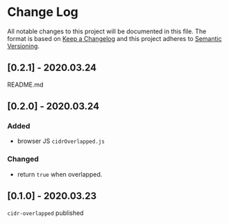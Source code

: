 # Change Log
All notable changes to this project will be documented in this file.
The format is based on [Keep a Changelog](http://keepachangelog.com/)
and this project adheres to [Semantic Versioning](http://semver.org/).

## [0.2.1] - 2020.03.24
README.md

## [0.2.0] - 2020.03.24
### Added
- browser JS `cidrOverlapped.js`
### Changed
- return `true` when overlapped.

## [0.1.0] - 2020.03.23
`cidr-overlapped` published